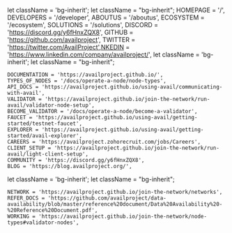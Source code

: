 let className = 'bg-inherit';	            let className = "bg-inherit";
    HOMEPAGE = '/',
    DEVELOPERS = '/developer',
    ABOUTUS = '/aboutus',
    ECOSYSTEM = '/ecosystem',
    SOLUTIONS = '/solutions',
    DISCORD = 'https://discord.gg/y6fHnxZQX8',
    GITHUB = 'https://github.com/availproject',
    TWITTER = 'https://twitter.com/AvailProject',NKEDIN = 'https://www.linkedin.com/company/availproject/',
let className = 'bg-inherit';	            let className = "bg-inherit";
  
    DOCUMENTATION = 'https://availproject.github.io/',
    TYPES_OF_NODES = '/docs/operate-a-node/node-types',
    API_DOCS = 'https://availproject.github.io/using-avail/communicating-with-avail',
    VALIDATOR = 'https://availproject.github.io/join-the-network/run-avail/validator-node-setup',
    BECOME_VALIDATOR = '/docs/operate-a-node/become-a-validator',
    FAUCET = 'https://availproject.github.io/using-avail/getting-started/testnet-faucet',
    EXPLORER = 'https://availproject.github.io/using-avail/getting-started/avail-explorer',
    CAREERS = 'https://availproject.zohorecruit.com/jobs/Careers',
    CLIENT_SETUP = 'https://availproject.github.io/join-the-network/run-avail/light-client-setup',
    COMMUNITY = 'https://discord.gg/y6fHnxZQX8',
    BLOG = 'https://blog.availproject.org/',
let className = 'bg-inherit';	            let className = "bg-inherit";
 
    NETWORK = 'https://availproject.github.io/join-the-network/networks',
    REFER_DOCS = 'https://github.com/availproject/data-availability/blob/master/reference%20document/Data%20Availability%20-%20Reference%20Document.pdf',
    WORKING = 'https://availproject.github.io/join-the-network/node-types#validator-nodes',
